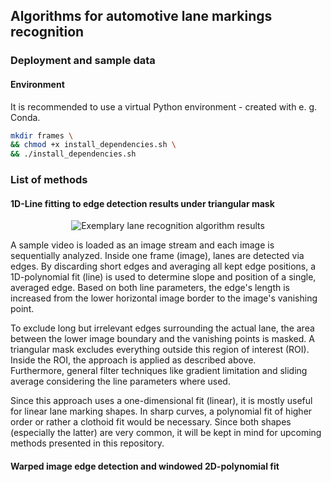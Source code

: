 ## Algorithms for automotive lane markings recognition
### Deployment and sample data
#### Environment
It is recommended to use a virtual Python environment - created with e. g. Conda.
```bash
mkdir frames \
&& chmod +x install_dependencies.sh \
&& ./install_dependencies.sh
```

### List of methods
#### 1D-Line fitting to edge detection results under triangular mask
<p align="center">
    <img src="LaneRecognition001.gif" alt="Exemplary lane recognition algorithm results"/>
</p>
A sample video is loaded as an image stream and each image is sequentially analyzed.
Inside one frame (image), lanes are detected via edges.
By discarding short edges and averaging all kept edge positions, a 1D-polynomial fit (line) is used to determine slope and position of a single, averaged edge.
Based on both line parameters, the edge's length is increased from the lower horizontal image border to the image's vanishing point.

To exclude long but irrelevant edges surrounding the actual lane, the area between the lower image boundary and the vanishing points is masked.
A triangular mask excludes everything outside this region of interest (ROI).
Inside the ROI, the approach is applied as described above.    
Furthermore, general filter techniques like gradient limitation and sliding average considering the line parameters where used.

Since this approach uses a one-dimensional fit (linear), it is mostly useful for linear lane marking shapes.
In sharp curves, a polynomial fit of higher order or rather a clothoid fit would be necessary.
Since both shapes (especially the latter) are very common,
it will be kept in mind for upcoming methods presented in this repository.

#### Warped image edge detection and windowed 2D-polynomial fit
